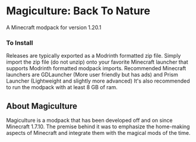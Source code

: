 # Magiculture: Back To Nature
A Minecraft modpack for version 1.20.1

### To Install
Releases are typically exported as a Modrinth formatted zip file. Simply import the zip file (do not unzip) onto your favorite Minecraft launcher that supports Modrinth formatted modpack imports.
Recommended Minecraft launchers are GDLauncher (More user friendly but has ads) and Prism Launcher (Lightweight and slightly more advanced)
It's also recommended to run the modpack with at least 8 GB of ram.

## About Magiculture
Magiculture is a modpack that has been developed off and on since Minecraft 1.7.10. The premise behind it was to emphasize the home-making aspects of Minecraft and integrate them with the magical mods of the time. 
